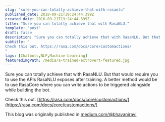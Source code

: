 ```yaml
---
slug: "sure-you-can-totally-achieve-that-with-rasanlu"
published_date: 2018-09-21T19:24:44.399Z
created_date: 2018-09-21T19:24:44.399Z
title: "Sure you can totally achieve that with RasaNLU."
template: "post"
draft: false
description: "Sure you can totally achieve that with RasaNLU. But that would require you to use the APIs RasaNLU exposes after training. A better method would be to use RasaCore where you can write actions to be…"
subtitle: "
Check this out. https://rasa.com/docs/core/customactions/
"
tags: [Chatbots,NLP,Machine Learning]
featuredImgPath: /media/a-trained-extrovert-featured.jpg
---
```

Sure you can totally achieve that with RasaNLU. But that would require you to use the APIs RasaNLU exposes after training. A better method would be to use RasaCore where you can write actions to be triggered alongside while building the bot.

Check this out. [https://rasa.com/docs/core/customactions/](https://rasa.com/docs/core/customactions/)

This blog was originally published in [medium.com/@bhavaniravi](https://medium.com/@bhavaniravi)
